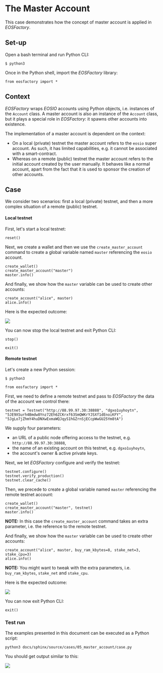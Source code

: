# The Master Account

This case demonstrates how the concept of master account is applied in *EOSFactory*. 

## Set-up

Open a bash terminal and run Python CLI:

```
$ python3
```

Once in the Python shell, import the *EOSFactory* library:

```
from eosfactory import *
```

## Context

*EOSFactory* wraps *EOSIO* accounts using Python objects, i.e. instances of the `Account` class. A master account is also an instance of the `Account` class, but it plays a special role in *EOSFactory*: it spawns other accounts into existence.

The implementation of a master account is dependent on the context:

* On a local (private) testnet the master account refers to the `eosio` super account. As such, it has limited capabilities, e.g. it cannot be associated with a smart-contract.
* Whereas on a remote (public) testnet the master account refers to the initial account created by the user manually. It behaves like a normal account, apart from the fact that it is used to sponsor the creation of other accounts.

## Case

We consider two scenarios: first a local (private) testnet, and then a more complex situation of a remote (public) testnet.

#### Local testnet

First, let's start a local testnet:

```
reset()
```

Next, we create a wallet and then we use the `create_master_account` command to create a global variable named `master` referencing the `eosio` account.

```
create_wallet()
create_master_account("master")
master.info()
```

And finally, we show how the `master` variable can be used to create other accounts:

```
create_account("alice", master)
alice.info()
```

Here is the expected outcome:

![](./img/01.png)

You can now stop the local testnet and exit Python CLI:

```
stop()
```

```
exit()
```

#### Remote testnet

Let's create a new Python session:

```
$ python3
```

```
from eosfactory import *
```

First, we need to define a remote testnet and pass to *EOSFactory* the data of the account we control there:

```
testnet = Testnet("http://88.99.97.30:38888", "dgxo1uyhoytn", "5JE9XSurh4Bmdw8Ynz72Eh6ZCKrxf63SmQWKrYJSXf1dEnoiKFY", "5JgLo7jZhmY4huDNXwExmaWQJqyS1hGZrnSjECcpWwGU25Ym8tA")
```

We supply four parameters:

- an URL of a public node offering access to the testnet, e.g. `http://88.99.97.30:38888`,
- the name of an existing account on this testnet, e.g. `dgxo1uyhoytn`,
- the account's owner & active private keys.

Next, we let *EOSFactory* configure and verify the testnet:

```
testnet.configure()
testnet.verify_production()
testnet.clear_cache()
```

Then, we precede to create a global variable named `master` referencing the remote testnet account:

```
create_wallet()
create_master_account("master", testnet)
master.info()
```

**NOTE:** In this case the `create_master_account` command takes an extra parameter, i.e. the reference to the remote testnet.

And finally, we show how the `master` variable can be used to create other accounts:

```
create_account("alice", master, buy_ram_kbytes=8, stake_net=3, stake_cpu=3)
alice.info()
```

**NOTE:** You might want to tweak with the extra parameters, i.e. `buy_ram_kbytes`, `stake_net` and `stake_cpu`.

Here is the expected outcome:

![](./img/02.png)

You can now exit Python CLI:

```
exit()
```

### Test run

The examples presented in this document can be executed as a Python script:

```
python3 docs/sphinx/source/cases/05_master_account/case.py
```

You should get output similar to this:

![](./case.png)


